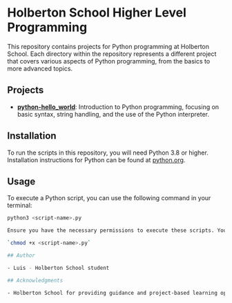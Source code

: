 # Holberton School Higher Level Programming

This repository contains projects for Python programming at Holberton School. Each directory within the repository represents a different project that covers various aspects of Python programming, from the basics to more advanced topics.

## Projects

- **[python-hello_world](./python-hello_world)**: Introduction to Python programming, focusing on basic syntax, string handling, and the use of the Python interpreter.

## Installation

To run the scripts in this repository, you will need Python 3.8 or higher. Installation instructions for Python can be found at [python.org](https://www.python.org).

## Usage

To execute a Python script, you can use the following command in your terminal:
```bash
python3 <script-name>.py

Ensure you have the necessary permissions to execute these scripts. You may need to make them executable using the following command:

`chmod +x <script-name>.py`

## Author

- Luis - Holberton School student

## Acknowledgments

- Holberton School for providing guidance and project-based learning opportunities in software engineering.

